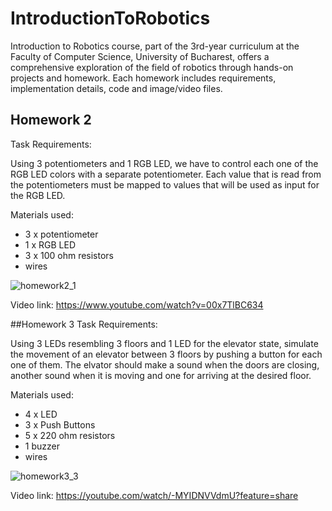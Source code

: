 # IntroductionToRobotics
Introduction to Robotics course, part of the 3rd-year curriculum at the Faculty of Computer Science, University of Bucharest, offers a comprehensive exploration of the field of robotics through hands-on projects and homework. Each homework includes requirements, implementation details, code and image/video files.
## Homework 2
Task Requirements:

Using 3 potentiometers and 1 RGB LED, we have to control each one of the RGB LED colors with a separate potentiometer. Each value that is read from the potentiometers must be mapped to values that will be used as input for the RGB LED.

Materials used: 

- 3 x potentiometer
- 1 x RGB LED
- 3 x 100 ohm resistors
- wires
  
![homework2_1](https://github.com/bogdan017/IntroductionToRobotics/assets/54263191/07342555-c3c9-4eac-a5a4-80e7b9e694e2)

Video link: https://www.youtube.com/watch?v=00x7TlBC634

##Homework 3
Task Requirements:

Using 3 LEDs resembling 3 floors and 1 LED for the elevator state, simulate the movement of an elevator between 3 floors by pushing a button for each one of them. The elvator should make a sound when the doors are closing, another sound when it is moving and one for arriving at the desired floor.

Materials used:
- 4 x LED
- 3 x Push Buttons
- 5 x 220 ohm resistors
- 1 buzzer
- wires

![homework3_3](https://github.com/bogdan017/IntroductionToRobotics/assets/54263191/1daf9a84-5ed3-4b8d-ad2c-f414f47ef081)

Video link: https://youtube.com/watch/-MYIDNVVdmU?feature=share
